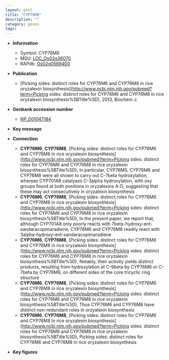 ```yaml
---
layout: post
title: "CYP76M8"
description: ""
category: genes
tags: 
---
```


* **Information**  
    + Symbol: CYP76M8  
    + MSU: [LOC_Os02g36070](http://rice.plantbiology.msu.edu/cgi-bin/ORF_infopage.cgi?orf=LOC_Os02g36070)  
    + RAPdb: [Os02g0569400](http://rapdb.dna.affrc.go.jp/viewer/gbrowse_details/irgsp1?name=Os02g0569400)  

* **Publication**  
    + [Picking sides: distinct roles for CYP76M6 and CYP76M8 in rice oryzalexin biosynthesis](http://www.ncbi.nlm.nih.gov/pubmed?term=Picking sides: distinct roles for CYP76M6 and CYP76M8 in rice oryzalexin biosynthesis%5BTitle%5D), 2013, Biochem J.

* **Genbank accession number**  
    + [NP_001047184](http://www.ncbi.nlm.nih.gov/nuccore/NP_001047184)

* **Key message**  

* **Connection**  
    + __CYP76M6__, __CYP76M8__, [Picking sides: distinct roles for CYP76M6 and CYP76M8 in rice oryzalexin biosynthesis](http://www.ncbi.nlm.nih.gov/pubmed?term=Picking sides: distinct roles for CYP76M6 and CYP76M8 in rice oryzalexin biosynthesis%5BTitle%5D), In particular, CYP76M5, CYP76M6 and CYP76M8 were all shown to carry out C-7beta hydroxylation, whereas CYP701A8 catalyses C-3alpha hydroxylation, with oxy groups found at both positions in oryzalexins A-D, suggesting that these may act consecutively in oryzalexin biosynthesis
    + __CYP76M6__, __CYP76M8__, [Picking sides: distinct roles for CYP76M6 and CYP76M8 in rice oryzalexin biosynthesis](http://www.ncbi.nlm.nih.gov/pubmed?term=Picking sides: distinct roles for CYP76M6 and CYP76M8 in rice oryzalexin biosynthesis%5BTitle%5D), In the present paper, we report that, although CYP701A8 only poorly reacts with 7beta-hydroxy-ent-sandaracopimaradiene, CYP76M6 and CYP76M8 readily react with 3alpha-hydroxy-ent-sandaracopimaradiene
    + __CYP76M6__, __CYP76M8__, [Picking sides: distinct roles for CYP76M6 and CYP76M8 in rice oryzalexin biosynthesis](http://www.ncbi.nlm.nih.gov/pubmed?term=Picking sides: distinct roles for CYP76M6 and CYP76M8 in rice oryzalexin biosynthesis%5BTitle%5D), Notably, their activity yields distinct products, resulting from hydroxylation at C-9beta by CYP76M6 or C-7beta by CYP76M8, on different sides of the core tricyclic ring structure
    + __CYP76M6__, __CYP76M8__, [Picking sides: distinct roles for CYP76M6 and CYP76M8 in rice oryzalexin biosynthesis](http://www.ncbi.nlm.nih.gov/pubmed?term=Picking sides: distinct roles for CYP76M6 and CYP76M8 in rice oryzalexin biosynthesis%5BTitle%5D), Thus CYP76M6 and CYP76M8 have distinct non-redundant roles in orzyalexin biosynthesis
    + __CYP76M6__, __CYP76M8__, [Picking sides: distinct roles for CYP76M6 and CYP76M8 in rice oryzalexin biosynthesis](http://www.ncbi.nlm.nih.gov/pubmed?term=Picking sides: distinct roles for CYP76M6 and CYP76M8 in rice oryzalexin biosynthesis%5BTitle%5D), Picking sides: distinct roles for CYP76M6 and CYP76M8 in rice oryzalexin biosynthesis

* **Key figures**  


